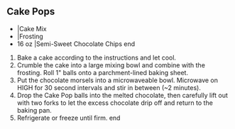 ## Cake Pops

- |Cake Mix
- |Frosting
- 16 oz |Semi-Sweet Chocolate Chips
end

1) Bake a cake according to the instructions and let cool.
2) Crumble the cake into a large mixing bowl and combine with the frosting. Roll 1" balls onto a parchment-lined baking sheet.
3) Put the chocolate morsels into a microwaveable bowl. Microwave on HIGH for 30 second intervals and stir in between (~2 minutes).
4) Drop the Cake Pop balls into the melted chocolate, then carefully lift out with two forks to let the excess chocolate drip off and return to the baking pan.
5) Refrigerate or freeze until firm.
end